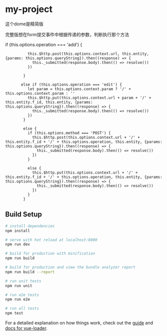 # my-project

这个dome是精简版

完整版想在form提交事件中根据传递的参数，判断执行那个方法


   if (this.options.operation === 'add') {
   
              this.$http.post(this.options.context.url, this.entity, {params: this.options.queryString}).then((response) => {
                this._submitted(response.body).then(() => resolve())
              })
              
            } 
           
           else if (this.options.operation === 'edit') {
              let param = this.options.context.param ? '/' + this.options.context.param : ''
              this.$http.put(this.options.context.url + param + '/' + this.entity.f_id, this.entity, {params: this.options.queryString}).then((response) => {
                this._submitted(response.body).then(() => resolve())
              })
            } 
            
            else {
              if (this.options.method === 'POST') {
                this.$http.post(this.options.context.url + '/' + this.entity.f_id + '/' + this.options.operation, this.entity, {params: this.options.queryString}).then((response) => {
                  this._submitted(response.body).then(() => resolve())
                })
              } 
              
              else {
                this.$http.put(this.options.context.url + '/' + this.entity.f_id + '/' + this.options.operation, this.entity, {params: this.options.queryString}).then((response) => {
                  this._submitted(response.body).then(() => resolve())
                })
              }
            }
## Build Setup

``` bash
# install dependencies
npm install

# serve with hot reload at localhost:8080
npm run dev

# build for production with minification
npm run build

# build for production and view the bundle analyzer report
npm run build --report

# run unit tests
npm run unit

# run e2e tests
npm run e2e

# run all tests
npm test
```

For a detailed explanation on how things work, check out the [guide](http://vuejs-templates.github.io/webpack/) and [docs for vue-loader](http://vuejs.github.io/vue-loader).

